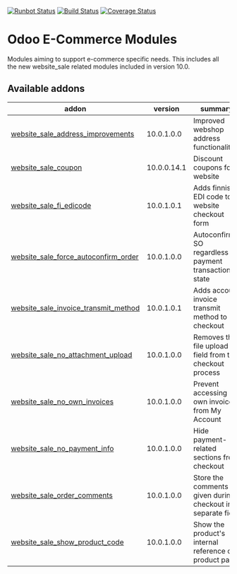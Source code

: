[![Runbot Status](https://runbot.odoo-community.org/runbot/badge/flat/113/10.0.svg)](https://runbot.odoo-community.org/runbot/repo/github-com-oca-e-commerce-113)
[![Build Status](https://travis-ci.org/OCA/e-commerce.svg?branch=10.0)](https://travis-ci.org/OCA/e-commerce)
[![Coverage Status](https://coveralls.io/repos/OCA/e-commerce/badge.png?branch=10.0)](https://coveralls.io/r/OCA/e-commerce?branch=10.0)

Odoo E-Commerce Modules
=======================

Modules aiming to support e-commerce specific needs. This includes all the new website_sale related modules included in version 10.0.

[//]: # (addons)

Available addons
----------------
addon | version | summary
--- | --- | ---
[website_sale_address_improvements](website_sale_address_improvements/) | 10.0.1.0.0 | Improved webshop address functionalities
[website_sale_coupon](website_sale_coupon/) | 10.0.0.14.1 | Discount coupons for website
[website_sale_fi_edicode](website_sale_fi_edicode/) | 10.0.1.0.1 | Adds finnish EDI code to website checkout form
[website_sale_force_autoconfirm_order](website_sale_force_autoconfirm_order/) | 10.0.1.0.0 | Autoconfirm SO regardless of payment transaction state
[website_sale_invoice_transmit_method](website_sale_invoice_transmit_method/) | 10.0.1.0.1 | Adds account invoice transmit method to checkout
[website_sale_no_attachment_upload](website_sale_no_attachment_upload/) | 10.0.1.0.0 | Removes the file upload field from the checkout process
[website_sale_no_own_invoices](website_sale_no_own_invoices/) | 10.0.1.0.0 | Prevent accessing own invoices from My Account
[website_sale_no_payment_info](website_sale_no_payment_info/) | 10.0.1.0.0 | Hide payment-related sections from checkout
[website_sale_order_comments](website_sale_order_comments/) | 10.0.1.0.0 | Store the comments given during checkout in a separate field
[website_sale_show_product_code](website_sale_show_product_code/) | 10.0.1.0.0 | Show the product's internal reference on product page

[//]: # (end addons)
